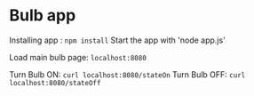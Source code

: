 Bulb app
===========


Installing app : `npm install`
Start the app with 'node app.js'


Load main bulb page:  `localhost:8080`


Turn Bulb ON: `curl localhost:8080/stateOn`
Turn Bulb OFF: `curl localhost:8080/stateOff`
